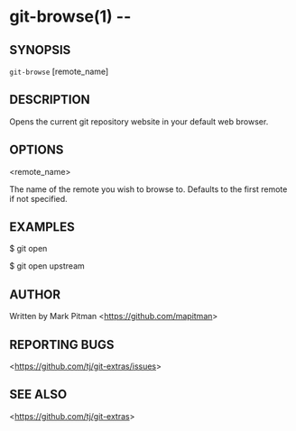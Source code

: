 git-browse(1) -- <View the web page for the current repository>
================================

## SYNOPSIS

`git-browse` [remote_name]

## DESCRIPTION

Opens the current git repository website in your default web browser.

## OPTIONS

&lt;remote_name&gt;

The name of the remote you wish to browse to. Defaults to
the first remote if not specified.

## EXAMPLES

  $ git open

  $ git open upstream

## AUTHOR

Written by Mark Pitman &lt;<https://github.com/mapitman>&gt;

## REPORTING BUGS

&lt;<https://github.com/tj/git-extras/issues>&gt;

## SEE ALSO

&lt;<https://github.com/tj/git-extras>&gt;
